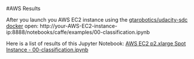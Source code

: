 #AWS Results

After you launch you AWS EC2 instance using the [gtarobotics/udacity-sdc docker](https://github.com/gtarobotics/self-driving-car) open:
    http://your-AWS-EC2-instance-ip:8888/notebooks/caffe/examples/00-classification.ipynb

Here is a list of results of this Jupyter Notebook:
    [AWS EC2 p2.xlarge Spot Instance - 00-classification.ipynb](00-classification-p2_xlarge-Spot-image-results.ipynb)